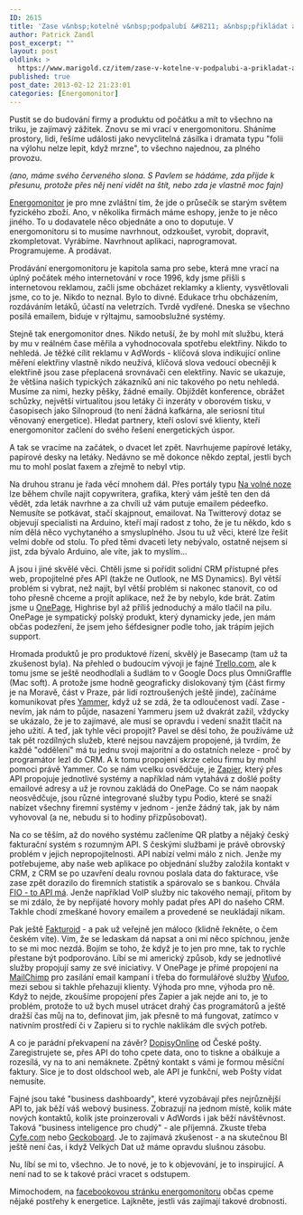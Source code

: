 ```yaml
---
ID: 2615
title: 'Zase v&nbsp;kotelně v&nbsp;podpalubí &#8211; a&nbsp;přikládat a&nbsp;přikládat'
author: Patrick Zandl
post_excerpt: ""
layout: post
oldlink: >
  https://www.marigold.cz/item/zase-v-kotelne-v-podpalubi-a-prikladat-a-prikladat
published: true
post_date: 2013-02-12 21:23:01
categories: [Energomonitor]
---
```

<p>Pustit se do budování firmy a produktu od počátku a mít to všechno na triku, je zajímavý zážitek. Znovu se mi vrací v energomonitoru. Sháníme prostory, lidi, řešíme události jako nevyclitelná zásilka i dramata typu "folii na výlohu nelze lepit, když mrzne", to všechno najednou, za plného provozu.</p>


<p><em>(ano, máme svého červeného slona. S Pavlem se hádáme, zda přijde k přesunu, protože přes něj není vidět na štít, nebo zda je vlastně moc fajn)</em></p>

<p><a href="http://www.energomonitor.cz">Energomonitor</a> je pro mne zvláštní tím, že jde o průsečík se starým světem fyzického zboží. Ano, v několika firmách máme eshopy, jenže to je něco jiného. To u dodavatele něco objednáte a ono to doputuje. V energomonitoru si to musíme navrhnout, odzkoušet, vyrobit, dopravit, zkompletovat. Vyrábíme. Navrhnout aplikaci, naprogramovat. Programujeme. A prodávat.</p>

<p>Prodávání energomonitoru je kapitola sama pro sebe, která mne vrací na úplný počátek mého internetování v roce 1996, kdy jsme přišli s internetovou reklamou, začli jsme obcházet reklamky a klienty, vysvětlovali jsme, co to je. Nikdo to neznal. Bylo to divné. Edukace trhu obcházením, rozdáváním letáků, účastí na veletrzích. Tvrdě vydřené. Dneska se všechno posílá emailem, biduje v rýltajmu, samoobslužné systémy.</p>

<p>Stejně tak energomonitor dnes. Nikdo netuší, že by mohl mít službu, která by mu v reálném čase měřila a vyhodnocovala spotřebu elektřiny. Nikdo to nehledá. Je těžké cílit reklamu v AdWords - klíčová slova indikující online měření elektřiny vlastně nikdo neužívá, klíčová slova vedoucí obecněji k elektřině jsou zase přeplacená srovnávači cen elektřiny. Navíc se ukazuje, že většina našich typických zákazníků ani nic takového po netu nehledá. Musíme za nimi, hezky pěšky, žádné emaily. Objíždět konference, obrážet schůzky, největší virtualitou jsou letáky či inzeráty v oborovém tisku, v časopisech jako Silnoproud (to není žádná kafkárna, ale seriosní titul věnovaný energetice). Hledat partnery, kteří osloví své klienty, kteří energomonitor začlení do svého řešení energetických úspor.</p>

<p>A tak se vracíme na začátek, o dvacet let zpět. Navrhujeme papírové letáky, papírové desky na letáky. Nedávno se mě dokonce někdo zeptal, jestli bych mu to mohl poslat faxem a zřejmě to nebyl vtip.</p>

<p>Na druhou stranu je řada věcí mnohem dál. Přes portály typu <a href="https://www.navolnenoze.cz">Na volné noze</a> lze během chvíle najít copywritera, grafika, který vám ještě ten den dá vědět, zda leták navrhne a za chvíli už vám putuje emailem pédeefko. Nemusíte se potkávat, stačí skajpnout, emailovat. Na Twitterový dotaz se objevují specialisti na Arduino, kteří mají radost z toho, že je tu někdo, kdo s ním dělá něco vychytaného a smysluplného. Jsou tu už věci, které lze řešit velmi dobře od stolu. To před těmi dvaceti lety nebývalo, ostatně nejsem si jist, zda bývalo Arduino, ale víte, jak to myslím…</p>

<p>A jsou i jiné skvělé věci. Chtěli jsme si pořídit solidní CRM přístupné přes web, propojitelné přes API (takže ne Outlook, ne MS Dynamics). Byl větší problém si vybrat, než najít, byl větší problém si nakonec stanovit, co od toho přesně chceme a projít aplikace, než že by nebylo, kde brát. Zatím jsme u <a href="http://www.onepagecrm.com">OnePage</a>, Highrise byl až příliš jednoduchý a málo tlačil na pilu. OnePage je sympatický polský produkt, který dynamicky jede, jen mám občas podezření, že jsem jeho šéfdesigner podle toho, jak trápím jejich support.</p>

<p>Hromada produktů je pro produktové řízení, skvělý je Basecamp (tam už ta zkušenost byla). Na přehled o budoucím vývoji je fajné <a href="http://www.trello.com">Trello.com</a>, ale k tomu jsme se ještě neodhodlali a šudlám to v Google Docs plus OmniGraffle (Mac soft). A protože jsme hodně geograficky dislokovaný tým (část firmy je na Moravě, část v Praze, pár lidí roztroušených ještě jinde), začínáme komunikovat přes <a href="http://www.yammer.com">Yammer</a>, když už se zdá, že ta odloučenost vadí. Zase - nevím, jak nám to půjde, nasazení Yammeru jsem už dvakrát zažil, vždycky se ukázalo, že je to zajímavé, ale musí se opravdu i vedení snažit tlačit na jeho užití. A teď, jak tyhle věci propojit? Pavel se děsí toho, že používáme už tak pět rozdílných služeb, které nejsou navzájem propojené, já tvrdím, že každé "oddělení" má tu jednu svoji majoritní a do ostatních neleze - proč by programátor lezl do CRM. A k tomu propojení skrze celou firmu by mohl pomoci právě Yammer. Co se nám vcelku osvědčuje, je <a href="http://zpr.io/z6u">Zapier</a>, který přes API propojuje jednotlivé systémy a například nám vytahává z došlé pošty emailové adresy a už je rovnou zakládá do OnePage. Co se nám naopak neosvědčuje, jsou různé integrované služby typu Podio, které se snaží nabízet všechny firemní systémy v jednom - jenže žádný tak, jak by nám vyhovoval (a ne, nebudu si to hodiny přizpůsobovat).</p>

<p>Na co se těším, až do nového systému začleníme QR platby a nějaký český fakturační systém s rozumným API. S českými službami je právě obrovský problém v jejich nepropojitelnosti. API nabízí velmi málo z nich. Jenže my potřebujeme, aby naše web aplikace po objednání služby založila kontakt v CRM, z CRM se po uzavření dealu rovnou poslala data do fakturace, vše zase zpět dorazilo do firemních statistik a spárovalo se s bankou. Chvála <a href="http://www.fio.cz/spolecnost-fio/media/tiskove-zpravy/122142-fio-banka-nabizi-bezpecne-automatizovane-ziskavani-dat-z-uctu">FIO - to API má</a>. Jenže například VoIP služby nic takového nemají, přitom by se mi zdálo, že by nepřijaté hovory mohly padat přes API do našeho CRM. Takhle chodí zmeškané hovory emailem a provedené se neukládají nikam.</p>

<p>Pak ještě <a href="http://www.fakturoid.cz">Fakturoid</a> - a pak už veřejně jen máloco (klidně řekněte, o čem českém víte). Vím, že se ledaskam dá napsat a oni mi něco spíchnou, jenže to se mi moc nezdá. Bojím se toho, že když je to jen pro mne, tak to rychle přestane být podporováno. Líbí se mi americký způsob, kdy se jednotlivé služby propojují samy ze své iniciativy. V OnePage je přímé propojení na <a href="http://www.mailchimp.com">MailChimp</a> pro zasílání email kampaní i třeba do formulářové služby <a href="http://www.wufoo.com/">Wufoo</a>, mezi sebou si takhle přehazují klienty. Výhoda pro mne, výhoda pro ně. Když to nejde, zkoušíme propojení přes Zapier a jak nejde ani to, je to problém, protože to už bych musel utrácet drahý čas programátorů a ještě dražší čas můj na to, definovat jim, jak přesně to má fungovat, zatímco v nativním prostředí či v Zapieru si to rychle naklikám dle svých potřeb.</p>

<p>A co je parádní překvapení na závěr? <a href="http://online.postservis.cz">DopisyOnline</a> od České pošty. Zaregistrujete se, přes API do toho cpete data, ono to tiskne a obálkuje a rozesílá, vy na to ani nemáknete. Zpětný kontakt s vámi je formou měsíční faktury. Sice je to dost oldschool web, ale API je funkční, web Pošty vídat nemusíte. </p>

<p>Fajné jsou také "business dashboardy", které vyzobávají přes nejrůznější API to, jak běží váš webový business. Zobrazují na jednom místě, kolik máte nových kontaktů, kolik jste proinzerovali v AdWords i jak běží návštěvnost. Taková "business inteligence pro chudý" - ale příjemná. Zkuste třeba <a href="http://www.cyfe.com">Cyfe.com</a> nebo <a href="http://www.geckoboard.com">Geckoboard</a>. Je to zajímavá zkušenost - a na skutečnou BI ještě není čas, i když Velkých Dat už máme opravdu slušnou zásobu. </p>

<p>Nu, líbí se mi to, všechno. Je to nové, je to k objevování, je to inspirující. A není nad to se k takové práci vracet s odstupem. </p>

<p>Mimochodem, na <a href="https://www.facebook.com/Energomonitor">facebookovou stránku energomonitoru</a> občas cpeme nějaké postřehy k energetice. Lajkněte, jestli vás zajímají takové drobnosti. </p>
